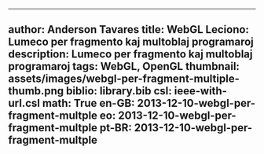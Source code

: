 ------------------------------
author: Anderson Tavares
title: WebGL Leciono: Lumeco per fragmento kaj multoblaj programaroj
description: Lumeco per fragmento kaj multoblaj programaroj
tags: WebGL, OpenGL
thumbnail: assets/images/webgl-per-fragment-multiple-thumb.png
biblio: library.bib
csl: ieee-with-url.csl
math: True
en-GB: 2013-12-10-webgl-per-fragment-multple
eo: 2013-12-10-webgl-per-fragment-multple
pt-BR: 2013-12-10-webgl-per-fragment-multple
------------------------------
